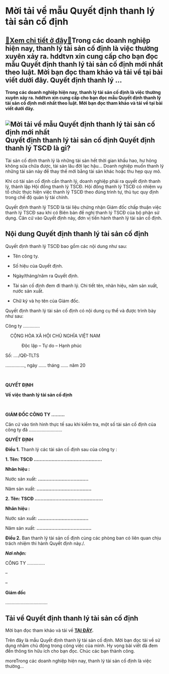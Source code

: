 Mời tải về mẫu Quyết định thanh lý tài sản cố định
==================================================

[:gift:Xem chi tiết ở đây:gift:](https://hddtvn.com/moi-tai-ve-mau-quyet-dinh-thanh-ly-tai-san-co-dinh/)Trong các doanh nghiệp hiện nay, thanh lý tài sản cố định là việc thường xuyên xảy ra. hddtvn xin cung cấp cho bạn đọc mẫu Quyết định thanh lý tài sản cố định mới nhất theo luật. Mời bạn đọc tham khảo và tải về tại bài viết dưới đây. Quyết định thanh lý …
---------------------------------------------------------------------------------------------------------------------------------------------------------------------------------------------------------------------------------------------------------------

**Trong các doanh nghiệp hiện nay, thanh lý tài sản cố định là việc thường xuyên xảy ra. hddtvn xin cung cấp cho bạn đọc mẫu Quyết định thanh lý tài sản cố định mới nhất theo luật. Mời bạn đọc tham khảo và tải về tại bài viết dưới đây.**


![Mời tải về mẫu Quyết định thanh lý tài sản cố định mới nhất](https://hddtvn.com/wp-content/uploads/2021/01/MOVzqnd.png "Mời tải về mẫu Quyết định thanh lý tài sản cố định mới nhất")Quyết định thanh lý tài sản cố định
Quyết định thanh lý TSCĐ là gì?
-------------------------------


Tài sản cố định thanh lý là những tài sản hết thời gian khấu hao, hư hỏng không sửa chữa được, tài sản lâu đời lạc hậu… Doanh nghiệp muốn thanh lý những tài sản này để thay thế mới bằng tài sản khác hoặc thu hẹp quy mô.


Khi có tài sản cố định cần thanh lý, doanh nghiệp phải ra quyết định thanh lý, thành lập Hội đồng thanh lý TSCĐ. Hội đồng thanh lý TSCĐ có nhiệm vụ tổ chức thực hiện việc thanh lý TSCĐ theo đúng trình tự, thủ tục quy định trong chế độ quản lý tài chính.


Quyết định thanh lý TSCĐ là tài liệu chứng nhận Giám đốc chấp thuận việc thanh lý TSCĐ sau khi có Biên bản đề nghị thanh lý TSCĐ của bộ phận sử dụng. Căn cứ vào Quyết định này, đơn vị tiến hành thanh lý tài sản cố định.


**Nội dung Quyết định thanh lý tài sản cố định**
------------------------------------------------


Quyết định thanh lý TSCĐ bao gồm các nội dung như sau:




* Tên công ty.

* Số hiệu của Quyết định.

* Ngày/tháng/năm ra Quyết định.

* Tài sản cố định đem đi thanh lý. Chi tiết tên, nhãn hiệu, năm sản xuất, nước sản xuất.

* Chữ ký và họ tên của Giám đốc.



Quyết định thanh lý tài sản cố định có nội dung cụ thể và được trình bày như sau:





Công ty ……..…..

    CỘNG HÒA XÃ HỘI CHỦ NGHĨA VIỆT NAM







             Độc lập – Tự do – Hạnh phúc









Số: …./QĐ-TLTS

……………, ngày …… tháng …… năm 20






 


**QUYẾT ĐỊNH** 


**Về việc thanh lý tài sản cố định**


 


**GIÁM ĐỐC CÔNG TY ………**


Căn cứ vào tình hình thực tế sau khi kiểm tra, một số tài sản cố định của công ty đã ……………………..


**QUYẾT ĐỊNH**


**Điều 1.** Thanh lý các tài sản cố định sau của công ty :


**1. Tên: TSCĐ ……………………………………….**


**Nhãn hiệu :** 


Nước sản xuất: **…………………………….**


Năm sản xuất: **……………………………….**


**2. Tên: TSCĐ ……………………………………….**


**Nhãn hiệu :** 


Nước sản xuất: **…………………………….**


Năm sản xuất: **……………………………….**


**Điều 2.** Ban thanh lý tài sản cố định cùng các phòng ban có liên quan chịu trách nhiệm thi hành Quyết định này./.





***Nơi nhận:***

CÔNG TY …………..





–



–



**Giám đốc** 


……………………………



Tải về Quyết định thanh lý tài sản cố định
------------------------------------------


Mời bạn đọc tham khảo và tải về **[TẠI ĐÂY](https://drive.google.com/file/d/1TIwbWybhaEBqAiSRfHQTskPZp8EQKjpt/view?usp=sharing).**


Trên đây là mẫu Quyết định thanh lý tài sản cố định. Mời bạn đọc tải về sử dụng nhằm chủ động trong công việc của mình. Hy vọng bài viết đã đem đến thông tin hữu ích cho bạn đọc. Chúc các bạn thành công.


moreTrong các doanh nghiệp hiện nay, thanh lý tài sản cố định là việc thường…

